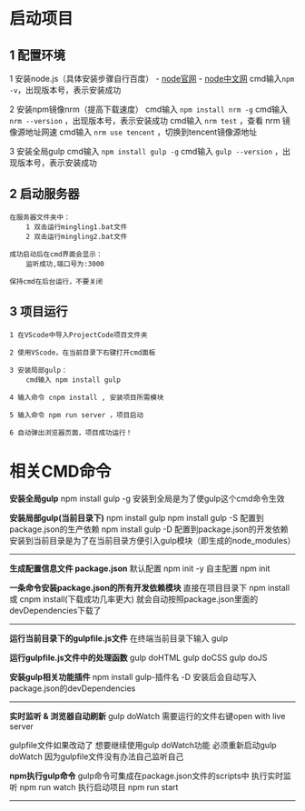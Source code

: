 # 启动项目

## 1 配置环境
1 安装node.js（具体安装步骤自行百度）
    - [node官网](https://nodejs.org/en/)
    - [node中文网](http://nodejs.cn/)
    cmd输入`npm -v`，出现版本号，表示安装成功

2 安装npm镜像nrm（提高下载速度）
    cmd输入 `npm install nrm -g`
    cmd输入 `nrm --version` ，出现版本号，表示安装成功
    cmd输入 `nrm test` ，查看 nrm 镜像源地址网速
    cmd输入 `nrm use tencent` ，切换到tencent镜像源地址

3 安装全局gulp
    cmd输入 `npm install gulp -g`
    cmd输入 `gulp --version` ，出现版本号，表示安装成功

## 2 启动服务器
```
在服务器文件夹中：
    1 双击运行mingling1.bat文件
    2 双击运行mingling2.bat文件

成功启动后在cmd界面会显示：
    监听成功,端口号为:3000

保持cmd在后台运行，不要关闭
```

## 3 项目运行
```
1 在VScode中导入ProjectCode项目文件夹

2 使用VScode，在当前目录下右键打开cmd面板

3 安装局部gulp：
    cmd输入 npm install gulp

4 输入命令 cnpm install , 安装项目所需模块

5 输入命令 npm run server ，项目启动

6 自动弹出浏览器页面，项目成功运行！
```










# 相关CMD命令

**安装全局gulp**
npm install gulp -g
安装到全局是为了使gulp这个cmd命令生效

**安装局部gulp(当前目录下)**
npm install gulp 
npm install gulp -S 配置到package.json的生产依赖
npm install gulp -D 配置到package.json的开发依赖
安装到当前目录是为了在当前目录方便引入gulp模块（即生成的node_modules）

---

**生成配置信息文件 package.json**
默认配置 npm init -y
自主配置 npm init

**一条命令安装package.json的所有开发依赖模块**
直接在项目目录下 npm install 或 cnpm install(下载成功几率更大)
就会自动按照package.json里面的devDependencies下载了

---

**运行当前目录下的gulpfile.js文件**
在终端当前目录下输入 gulp

**运行gulpfile.js文件中的处理函数**
gulp doHTML
gulp doCSS
gulp doJS

**安装gulp相关功能插件**
npm install gulp-插件名 -D
安装后会自动写入package.json的devDependencies

---

**实时监听 & 浏览器自动刷新**
gulp doWatch
需要运行的文件右键open with live server

gulpfile文件如果改动了
想要继续使用gulp doWatch功能
必须重新启动gulp doWatch
因为gulpfile文件没有办法自己监听自己

**npm执行gulp命令**
gulp命令可集成在package.json文件的scripts中
执行实时监听 npm run watch
执行启动项目 npm run start

---














